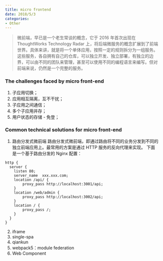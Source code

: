 ```yaml
---
title: micro frontend
date: 2018/5/3
categories:
- Other
---
```


> 微前端，早已是一个老生常谈的概念，它于 2016 年首次出现在 ThoughtWorks Technology Radar 上，将后端微服务的概念扩展到了前端世界。具体来讲，就是将一个单体应用，按照一定的规则拆分为一组服务。这些服务，各自拥有自己的仓库，可以独立开发、独立部署，有独立的边界，可以由不同的团队来管理，甚至可以使用不同的编程语言来编写。但对前端来说，仍然是一个完整的服务。

### The challenges faced by micro front-end
1. 子应用切换；
2. 应用相互隔离，互不干扰；
3. 子应用之间通信；
4. 多个子应用并存；
5. 用户状态的存储 - 免登；


### Common technical solutions for micro front-end
1. 路由分发式微前端
路由分发式微前端，即通过路由将不同的业务分发到不同的独立前端应用上。最常用的方案是通过 HTTP 服务的反向代理来实现。
下面是一个基于路由分发的 Nginx 配置：
```
http {
  server {
    listen 80;
    server_name  xxx.xxx.com;
    location /api/ {
        proxy_pass http://localhost:3001/api;
    }
    location /web/admin {
        proxy_pass http://localhost:3002/api;
    }
    location / {
        proxy_pass /;
    }
  }
}
```

2. iframe
3. single-spa
4. qiankun
5. webpack5：module federation
6. Web Component


